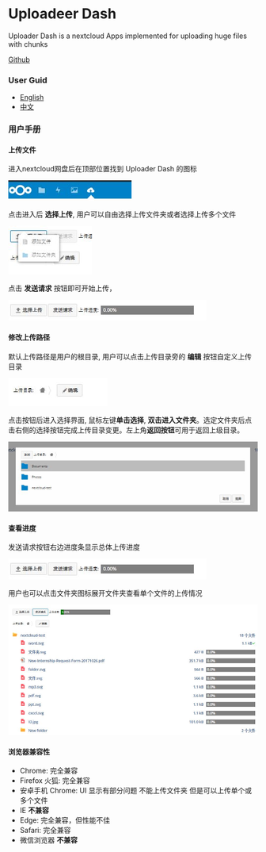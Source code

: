 # Uploadeer Dash

Uploader Dash is a nextcloud Apps implemented for uploading huge files with chunks

[Github](https://github.com/SHITianhao/uploaderdash)

### User Guid

* [English]()
* [中文]()

### 用户手册

#### 上传文件

进入nextcloud网盘后在顶部位置找到 Uploader Dash 的图标

![Uploader Dash Menu Icon](uploaderdash/menu-icon.JPG)

点击进入后 **选择上传**, 用户可以自由选择上传文件夹或者选择上传多个文件

![Upload Type](uploaderdash/upload-type.JPG)

点击 **发送请求** 按钮即可开始上传，

![Upload Button](uploaderdash/upload-btn.JPG)

#### 修改上传路径

默认上传路径是用户的根目录, 用户可以点击上传目录旁的 **编辑** 按钮自定义上传目录

![Choose Folder](uploaderdash/choose-folder.JPG)

点击按钮后进入选择界面, 鼠标左键**单击选择**, **双击进入文件夹**。选定文件夹后点击右侧的选择按钮完成上传目录变更。左上角**返回按钮**可用于返回上级目录。

![Choose Folder Selector](uploaderdash/choose-folder-selector.JPG)

#### 查看进度

发送请求按钮右边进度条显示总体上传进度

![Upload Button](uploaderdash/upload-btn.JPG)

用户也可以点击文件夹图标展开文件夹查看单个文件的上传情况

![Folder Tree](uploaderdash/folder-tree.JPG)

#### 浏览器兼容性

* Chrome: 完全兼容
* Firefox 火狐: 完全兼容
* 安卓手机 Chrome: UI 显示有部分问题 不能上传文件夹 但是可以上传单个或多个文件
* IE **不兼容**
* Edge: 完全兼容，但性能不佳
* Safari: 完全兼容
* 微信浏览器 **不兼容**